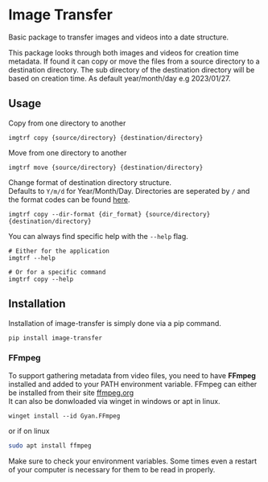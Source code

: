 # Image Transfer

Basic package to transfer images and videos into a date structure.

This package looks through both images and videos for creation time metadata.
If found it can copy or move the files from a source directory to a destination directory.
The sub directory of the destination directory will be based on creation time. As default
year/month/day e.g 2023/01/27.

## Usage

Copy from one directory to another

```pwsh
imgtrf copy {source/directory} {destination/directory}
```

Move from one directory to another

```pwsh
imgtrf move {source/directory} {destination/directory}
```

Change format of destination directory structure.  
Defaults to `Y/m/d` for Year/Month/Day. Directories are seperated by `/` and the format codes can be found [here](./docs/format_codes.md).

```pwsh
imgtrf copy --dir-format {dir_format} {source/directory} {destination/directory}
```

You can always find specific help with the `--help` flag.

```pwsh
# Either for the application
imgtrf --help

# Or for a specific command
imgtrf copy --help
```

## Installation

Installation of image-transfer is simply done via a pip command.

```pwsh
pip install image-transfer
```

### FFmpeg

To support gathering metadata from video files, you need to have **FFmpeg** installed and added to your PATH environment variable. FFmpeg can either be installed from their site [ffmpeg.org](https://ffmpeg.org/download.html)  
It can also be donwloaded via winget in windows or apt in linux.

```pwsh
winget install --id Gyan.FFmpeg
```

or if on linux

```bash
sudo apt install ffmpeg
```

Make sure to check your environment variables. Some times even a restart of your computer is necessary for them to be read in properly.
